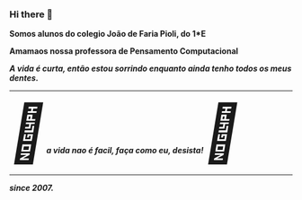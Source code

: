 ### Hi there 👋
<b>Somos alunos do colegio João de Faria Pioli, do 1*E<b>

Amamaos nossa professora de Pensamento Computacional


<i>A vida é curta, então estou sorrindo enquanto ainda tenho todos os meus dentes.<i>
 

<hr/><!DOCTYPE html>
<html>
<body>

<span style='font-size:100px;'>&#127801;</span>a vida nao é facil, faça como eu, desista!<!DOCTYPE html><span style='font-size:100px;'>&#127875;</span>
<html>
<body>
 

</body>
</html>

</body>
</html><hr/>


since 2007.
